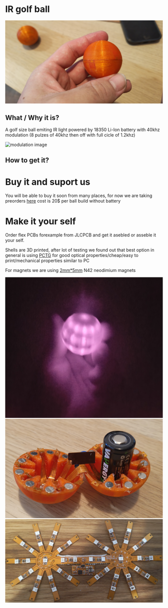 # IR golf ball

![ball image](./img/close.jpg?raw=true)

## What / Why it is?
A golf size ball emiting IR light powered by 18350 Li-Ion battery with 40khz modulation (8 pulzes of 40khz then off with full cicle of 1.2khz)

![modulation image](./img/mod.jpg?raw=true)

## How to get it?
# Buy it and suport us
You will be able to buy it soon from many places, for now we are taking preorders [here](https://docs.google.com/forms/d/e/1FAIpQLSeDNluafNvnX1WBIk5zJzcXsfOrKENFUOebmqeOT6po7Bbjzg/viewform?usp=sf_link) cost is 20$ per ball build without battery

# Make it your self
Order flex PCBs forexample from JLCPCB and get it asebled or asseble it your self.

Shells are 3D printed, after lot of testing we found out that best option in general is using [PCTG](https://shop.spectrumfilaments.com/product-eng-1414-Filament-Spectrum-Premium-PCTG-1-75mm-PURE-ORANGE-1kg-RAL-2004.html) for good optical properties/cheap/easy to print/mechanical properties similar to PC

For magnets we are using [2mm*5mm](https://www.unimagnet.cz/neodymovy-magnet-kotouc-5-mm-v-2-mm-sila-650-g_z55/) N42 neodimium magnets

![ball image](./img/glow.jpg?raw=true)
![ball image](./img/open.jpg?raw=true)
![ball image](./img/pcb.jpg?raw=true)

